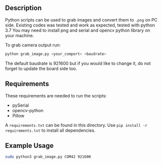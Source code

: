 ## Description

Python scripts can be used to grab images and convert them to `.png` on PC side.
Existing codes was tested and work as expected, tested with python 3.7
You may need to install png and serial and opencv python library on your machine.

To grab camera output run:

```bash
python grab_image.py <your_comport> <baudrate>
```

The default baudrate is 921600 but if you would like to change it, do not forget to update the board side too.

## Requirements

These requirements are needed to run the scripts:

- pySerial
- opencv-python
- Pillow

A `requirements.txt` can be found in this directory.  Use `pip install -r requirements.txt` to install all dependencies.

## Example Usage

```bash
sudo python3 grab_image.py COM42 921600
```
